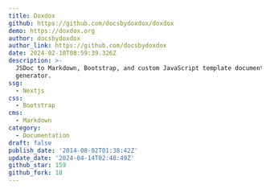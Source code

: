 ```yaml
---
title: Doxdox
github: https://github.com/docsbydoxdox/doxdox
demo: https://doxdox.org
author: docsbydoxdox
author_link: https://github.com/docsbydoxdox
date: 2024-02-18T08:59:39.326Z
description: >-
  JSDoc to Markdown, Bootstrap, and custom JavaScript template documentation
  generator.
ssg:
  - Nextjs
css:
  - Bootstrap
cms:
  - Markdown
category:
  - Documentation
draft: false
publish_date: '2014-08-02T01:38:42Z'
update_date: '2024-04-14T02:48:49Z'
github_star: 159
github_fork: 18
---
```

